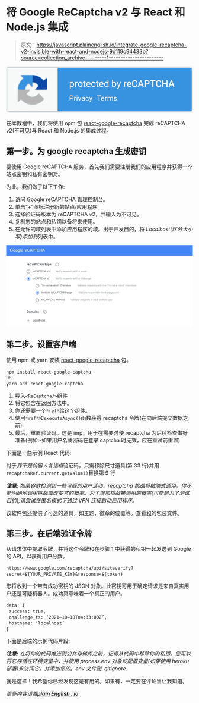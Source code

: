 # 将 Google ReCaptcha v2 与 React 和 Node.js 集成

> 原文：<https://javascript.plainenglish.io/integrate-google-recaptcha-v2-invisible-with-react-and-nodejs-9d119c94433b?source=collection_archive---------1----------------------->

![](img/b8f0e6eb349efaf198f82a2150e923a5.png)

在本教程中，我们将使用 npm 包 [react-google-recaptcha](https://www.npmjs.com/package/react-google-recaptcha) 完成 reCAPTCHA v2(不可见)与 React 和 Node.js 的集成过程。

## 第一步。为 google recaptcha 生成密钥

要使用 Google reCAPTCHA 服务，首先我们需要注册我们的应用程序并获得一个站点密钥和私有密钥对。

为此，我们做了以下工作:

1.  访问 Google reCAPTCHA [管理控制台](https://www.google.com/recaptcha/admin/)。
2.  单击“+”图标注册新的站点/应用程序。
3.  选择验证码版本为 reCAPTCHA v2，并输入为不可见。
4.  复制您的站点和私钥以备将来使用。
5.  在允许的域列表中添加应用程序的域。出于开发目的，将 *Localhost(区分大小写)添加到*列表中。

![](img/e73e2dc9017eea0f6ffced75b41b653e.png)

## 第二步。设置客户端

使用 npm 或 yarn 安装 [react-google-recaptcha](https://www.npmjs.com/package/react-google-recaptcha) 包。

```
npm install react-google-captcha
OR
yarn add react-google-captcha
```

1.  导入`<ReCaptcha/>`组件
2.  将它包含在返回方法中。
3.  你还需要一个`*ref*`给这个组件。
4.  使用`*ref*`和`executeAsync()`函数获得 recaptcha 令牌(在向后端提交数据之前)
5.  最后，重置验证码。这是 imp，用于在需要时使 recaptcha 为后续检查做好准备(例如:-如果用户名或密码在登录 captcha 时无效，应在重试前重置)

下面是一些示例 React 代码:

对于*我不是机器人复选框*验证码，只需移除尺寸道具(第 33 行)并用`recaptchaRef.current.getValue()`替换第 9 行

***注意:*** *如果谷歌检测到一些可疑的用户活动，recaptcha 挑战将被隐式调用。你不能明确地调用挑战或改变它的概率。为了增加挑战被调用的概率(可能是为了测试目的),请尝试在匿名模式下通过 VPN 连接启动应用程序。*

该软件包还提供了可选的道具，如主题、徽章的位置等。查看[和](https://www.npmjs.com/package/react-google-recaptcha)的包装文件。

## 第三步。在后端验证令牌

从请求体中提取令牌，并将这个令牌和在步骤 1 中获得的私钥一起发送到 Google 的 API，以获得用户分数。

```
https://www.google.com/recaptcha/api/siteverify?secret=${YOUR_PRIVATE_KEY}&response=${token}
```

您将收到一个带有成功密钥的 JSON 对象。此密钥可用于确定请求是来自真实用户还是可疑机器人。成功真意味着一个真正的用户。

```
data: {
 success: true,
 challenge_ts: ‘2021–10–18T04:33:00Z’,
 hostname: ‘localhost’
}
```

下面是后端的示例代码片段:

***注意:*** *在将你的代码推送到公共存储库之前，记得从代码中移除你的私钥。您可以将它存储在环境变量中，并使用 process.env 对象或配置变量(如果使用 heroku 部署)来访问它。并添加您的。env 文件到. gitignore.*

就是这样！我希望你已经发现这是有用的。如果有，一定要在评论里让我知道。

*更多内容请看*[***plain English . io***](http://plainenglish.io)